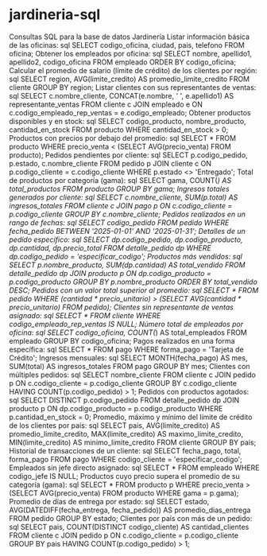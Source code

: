 # jardineria-sql
Consultas SQL para la base de datos Jardinería
Listar información básica de las oficinas:
sql
SELECT codigo_oficina, ciudad, pais, telefono FROM oficina;
Obtener los empleados por oficina:
sql
SELECT nombre, apellido1, apellido2, codigo_oficina FROM empleado ORDER BY codigo_oficina;
Calcular el promedio de salario (límite de crédito) de los clientes por región:
sql
SELECT region, AVG(limite_credito) AS promedio_limite_credito FROM cliente GROUP BY region;
Listar clientes con sus representantes de ventas:
sql
SELECT c.nombre_cliente, CONCAT(e.nombre, ' ', e.apellido1) AS representante_ventas 
FROM cliente c 
JOIN empleado e ON c.codigo_empleado_rep_ventas = e.codigo_empleado;
Obtener productos disponibles y en stock:
sql
SELECT codigo_producto, nombre_producto, cantidad_en_stock FROM producto WHERE cantidad_en_stock > 0;
Productos con precios por debajo del promedio:
sql
SELECT * FROM producto WHERE precio_venta < (SELECT AVG(precio_venta) FROM producto);
Pedidos pendientes por cliente:
sql
SELECT p.codigo_pedido, p.estado, c.nombre_cliente 
FROM pedido p 
JOIN cliente c ON p.codigo_cliente = c.codigo_cliente 
WHERE p.estado <> 'Entregado';
Total de productos por categoría (gama):
sql
SELECT gama, COUNT(*) AS total_productos 
FROM producto GROUP BY gama;
Ingresos totales generados por cliente:
sql
SELECT c.nombre_cliente, SUM(p.total) AS ingresos_totales 
FROM cliente c 
JOIN pago p ON c.codigo_cliente = p.codigo_cliente 
GROUP BY c.nombre_cliente;
Pedidos realizados en un rango de fechas:
sql
SELECT codigo_pedido FROM pedido WHERE fecha_pedido BETWEEN '2025-01-01' AND '2025-01-31';
Detalles de un pedido específico:
sql
SELECT dp.codigo_pedido, dp.codigo_producto, dp.cantidad, dp.precio_total 
FROM detalle_pedido dp WHERE dp.codigo_pedido = 'especificar_codigo';
Productos más vendidos:
sql
SELECT p.nombre_producto, SUM(dp.cantidad) AS total_vendido 
FROM detalle_pedido dp 
JOIN producto p ON dp.codigo_producto = p.codigo_producto 
GROUP BY p.nombre_producto ORDER BY total_vendido DESC;
Pedidos con un valor total superior al promedio:
sql
SELECT * FROM pedido WHERE (cantidad * precio_unitario) > (SELECT AVG(cantidad * precio_unitario) FROM pedido);
Clientes sin representante de ventas asignado:
sql
SELECT * FROM cliente WHERE codigo_empleado_rep_ventas IS NULL;
Número total de empleados por oficina:
sql
SELECT codigo_oficina, COUNT(*) AS total_empleados 
FROM empleado GROUP BY codigo_oficina;
Pagos realizados en una forma específica:
sql
SELECT * FROM pago WHERE forma_pago = 'Tarjeta de Crédito';
Ingresos mensuales:
sql
SELECT MONTH(fecha_pago) AS mes, SUM(total) AS ingresos_totales 
FROM pago GROUP BY mes;
Clientes con múltiples pedidos:
sql
SELECT nombre_cliente FROM cliente c 
JOIN pedido p ON c.codigo_cliente = p.codigo_cliente 
GROUP BY c.codigo_cliente HAVING COUNT(p.codigo_pedido) > 1;
Pedidos con productos agotados:
sql
SELECT DISTINCT p.codigo_pedido 
FROM detalle_pedido dp 
JOIN producto p ON dp.codigo_producto = p.codigo_producto 
WHERE p.cantidad_en_stock = 0;
Promedio, máximo y mínimo del límite de crédito de los clientes por país:
sql
SELECT pais, AVG(limite_credito) AS promedio_limite_credito,
       MAX(limite_credito) AS maximo_limite_credito,
       MIN(limite_credito) AS minimo_limite_credito 
FROM cliente GROUP BY pais;
Historial de transacciones de un cliente:
sql
SELECT fecha_pago, total, forma_pago 
FROM pago WHERE codigo_cliente = 'especificar_codigo';
Empleados sin jefe directo asignado:
sql
SELECT * FROM empleado WHERE codigo_jefe IS NULL;
Productos cuyo precio supera el promedio de su categoría (gama):
sql
SELECT * FROM producto p WHERE precio_venta > (SELECT AVG(precio_venta) FROM producto WHERE gama = p.gama);
Promedio de días de entrega por estado:
sql
SELECT estado, AVG(DATEDIFF(fecha_entrega, fecha_pedido)) AS promedio_dias_entrega 
FROM pedido GROUP BY estado;
Clientes por país con más de un pedido:
sql
SELECT pais, COUNT(DISTINCT codigo_cliente) AS cantidad_clientes 
FROM cliente c JOIN pedido p ON c.codigo_cliente = p.codigo_cliente 
GROUP BY pais HAVING COUNT(p.codigo_pedido) > 1;
